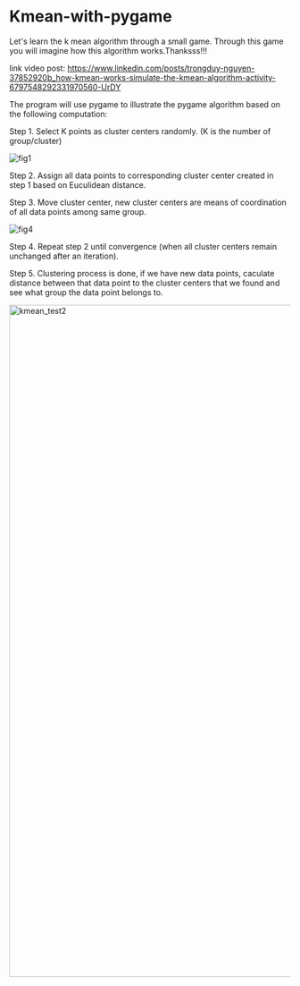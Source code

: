 # Kmean-with-pygame

Let's learn the k mean algorithm through a small game. Through this game you will imagine how this algorithm works.Thanksss!!!

link video post:
https://www.linkedin.com/posts/trongduy-nguyen-37852920b_how-kmean-works-simulate-the-kmean-algorithm-activity-6797548292331970560-UrDY

The program will use pygame to illustrate the pygame algorithm based on the following computation:

Step 1. Select K points as cluster centers randomly. (K is the number of group/cluster)

![fig1](https://user-images.githubusercontent.com/81319640/118105801-0cf3b100-b407-11eb-949e-d7459d464337.png)

Step 2. Assign all data points to corresponding cluster center created in step 1 based on Euculidean distance.

Step 3. Move cluster center, new cluster centers are means of coordination of all data points among same group.

![fig4](https://user-images.githubusercontent.com/81319640/118105711-f188a600-b406-11eb-9ce4-5ffcbb17bc29.png)

Step 4. Repeat step 2 until convergence (when all cluster centers remain unchanged after an iteration).

Step 5. Clustering process is done, if we have new data points, caculate distance between that data point to the cluster centers that we found and see what group the data point belongs to.

<img width="1202" alt="kmean_test2" src="https://user-images.githubusercontent.com/81319640/118105980-4e845c00-b407-11eb-95d0-ffb3da63a8aa.png">


